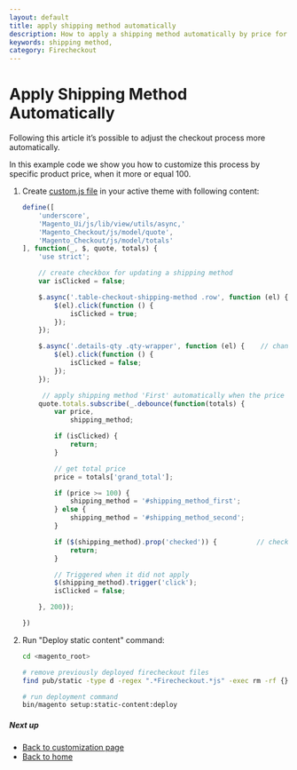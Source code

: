 ```yaml
---
layout: default
title: apply shipping method automatically
description: How to apply a shipping method automatically by price for example?
keywords: shipping method,
category: Firecheckout
---
```


# Apply Shipping Method Automatically

Following this article it’s possible to adjust the checkout process more automatically.


In this example code we show you how to customize this process by specific product price, when it more or equal 100.


 1. Create [custom.js file](/m2/extensions/firecheckout/customization/custom-js/)
    in your active theme with following content:
    ```js
    define([
        'underscore',
        'Magento_Ui/js/lib/view/utils/async,'
        'Magento_Checkout/js/model/quote',
        'Magento_Checkout/js/model/totals'
    ], function(_, $, quote, totals) {
        'use strict';

        // create checkbox for updating a shipping method
        var isClicked = false;

        $.async('.table-checkout-shipping-method .row', function (el) {
            $(el).click(function () {
                isClicked = true;
            });
        });

        $.async('.details-qty .qty-wrapper', function (el) {    // change status after changing the quantity
            $(el).click(function () {
                isClicked = false;
            });
        });

         // apply shipping method 'First' automatically when the price >= 100
        quote.totals.subscribe(_.debounce(function(totals) {
            var price,
                shipping_method;

            if (isClicked) {
                return;
            }

            // get total price
            price = totals['grand_total'];

            if (price >= 100) {
                shipping_method = '#shipping_method_first';
            } else {
                shipping_method = '#shipping_method_second';
            }

            if ($(shipping_method).prop('checked')) {          // check if shipping method "first" is already applied
                return;
            }

            // Triggered when it did not apply
            $(shipping_method).trigger('click');
            isClicked = false;

        }, 200));

    })

    ```

 2. Run "Deploy static content" command:

    ```bash
    cd <magento_root>

    # remove previously deployed firecheckout files
    find pub/static -type d -regex ".*Firecheckout.*js" -exec rm -rf {} \;

    # run deployment command
    bin/magento setup:static-content:deploy
    ```


##### Next up

 -  [Back to customization page](/m2/extensions/firecheckout/customization/)
 -  [Back to home](/m2/extensions/firecheckout/)
